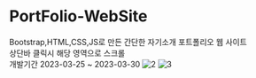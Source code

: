 # PortFolio-WebSite
Bootstrap,HTML,CSS,JS로 만든 간단한 자기소개 포트폴리오 웹 사이트<br>
상단바 클릭시 해당 영역으로 스크롤 <br>
개발기간 2023-03-25 ~ 2023-03-30
![2](https://user-images.githubusercontent.com/117155113/229017217-fff93ea2-ca70-423a-8371-645f955d21d7.png)
![3](https://user-images.githubusercontent.com/117155113/229017221-c1fe8f5c-005f-4f46-9daf-2eafb8f6cb79.png)
